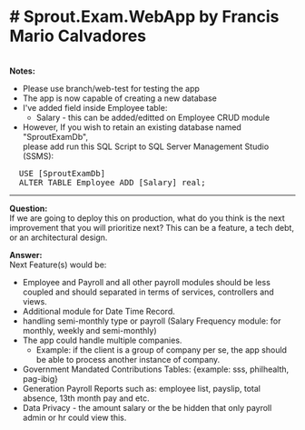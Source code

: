 <h1># Sprout.Exam.WebApp by Francis Mario Calvadores</h1> <br>
<b>Notes:</b><br>

- Please use branch/web-test for testing the app
- The app is now capable of creating a new database
- I've added field inside Employee table:
  *  Salary - this can be added/editted on Employee CRUD module
- However, If you wish to retain an existing database named "SproutExamDb", <br> please add run this SQL Script to SQL Server Management Studio (SSMS):
<pre>
  USE [SproutExamDb]
  ALTER TABLE Employee ADD [Salary] real;
</pre>
<hr>

<b>Question:</b><br>
If we are going to deploy this on production, what do you think is the next improvement that you will prioritize next? This can be a feature, a tech debt, or an architectural design.

<b>Answer:</b><br>
Next Feature(s) would be: <br>
- Employee and Payroll and all other payroll modules should be less coupled and should separated in terms of services, controllers and views.
- Additional module for Date Time Record. 
- handling semi-monthly type or payroll (Salary Frequency module: for monthly, weekly and semi-monthly)
- The app could handle multiple companies. <br>
	* Example: if the client is a group of company per se, the app should be able to process another instance of company.
- Government Mandated Contributions Tables:  {example: sss, philhealth, pag-ibig}
- Generation Payroll Reports such as: employee list, payslip, total absence, 13th month pay and etc.
- Data Privacy - the amount salary or the be hidden that only payroll admin or hr could view this.
